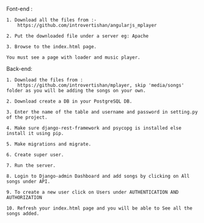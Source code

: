 Font-end :

	1. Download all the files from :-
		https://github.com/introvertishan/angularjs_mplayer

	2. Put the downloaded file under a server eg: Apache

	3. Browse to the index.html page.

	You must see a page with loader and music player.

Back-end:

	1. Download the files from :
		https://github.com/introvertishan/mplayer, skip 'media/songs' folder as you will be adding the songs on your own.

	2. Download create a DB in your PostgreSQL DB.

	3. Enter the name of the table and username and password in setting.py of the project.

	4. Make sure django-rest-framework and psycopg is installed else install it using pip.

	5. Make migrations and migrate.

	6. Create super user.

	7. Run the server.

	8. Login to Django-admin Dashboard and add songs by clicking on All songs under API.

	9. To create a new user click on Users under AUTHENTICATION AND AUTHORIZATION

	10. Refresh your index.html page and you will be able to See all the songs added.
